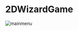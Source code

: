 # 2DWizardGame

 ![mainmenu](https://user-images.githubusercontent.com/112391850/219871083-16f9c4b1-bacb-4e3d-a90f-eaa8016e3a64.png)

